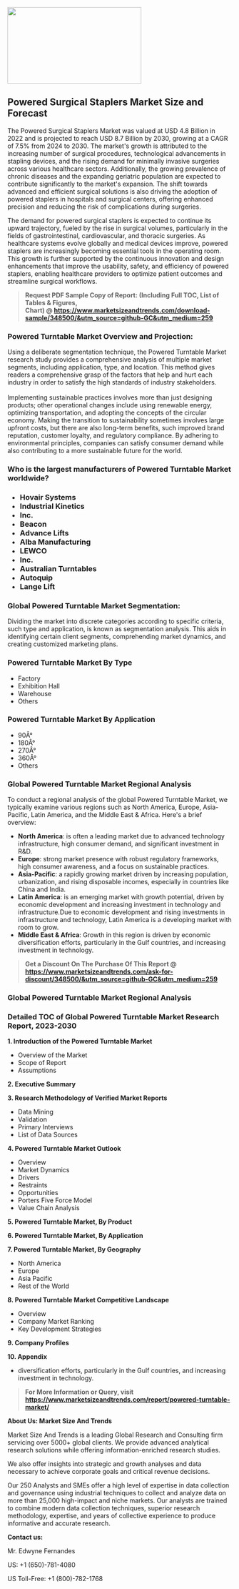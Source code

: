 <p><img class="alignnone size-medium wp-image-20088" src="https://ffe5etoiles.com/wp-content/uploads/2024/12/MST1-300x171.png" alt="" width="300" height="171" /></p><h2>Powered Surgical Staplers Market Size and Forecast</h2><p>The Powered Surgical Staplers Market was valued at USD 4.8 Billion in 2022 and is projected to reach USD 8.7 Billion by 2030, growing at a CAGR of 7.5% from 2024 to 2030. The market's growth is attributed to the increasing number of surgical procedures, technological advancements in stapling devices, and the rising demand for minimally invasive surgeries across various healthcare sectors. Additionally, the growing prevalence of chronic diseases and the expanding geriatric population are expected to contribute significantly to the market's expansion. The shift towards advanced and efficient surgical solutions is also driving the adoption of powered staplers in hospitals and surgical centers, offering enhanced precision and reducing the risk of complications during surgeries.</p><p>The demand for powered surgical staplers is expected to continue its upward trajectory, fueled by the rise in surgical volumes, particularly in the fields of gastrointestinal, cardiovascular, and thoracic surgeries. As healthcare systems evolve globally and medical devices improve, powered staplers are increasingly becoming essential tools in the operating room. This growth is further supported by the continuous innovation and design enhancements that improve the usability, safety, and efficiency of powered staplers, enabling healthcare providers to optimize patient outcomes and streamline surgical workflows.</p></p><blockquote id="" class=""><strong>Request PDF Sample Copy of Report: (Including Full TOC, List of Tables &amp; Figures, Chart)&nbsp;@&nbsp;<strong><a href="https://www.marketsizeandtrends.com/download-sample/348500/&utm_source=github-GC&utm_medium=259" target="_blank">https://www.marketsizeandtrends.com/download-sample/348500/&utm_source=github-GC&utm_medium=259</a></strong></strong></blockquote><h3 id="" class="">Powered Turntable Market&nbsp;Overview and Projection:</h3><p id="" class="">Using a deliberate segmentation technique, the Powered Turntable Market research study provides a comprehensive analysis of multiple market segments, including application, type, and location. This method gives readers a comprehensive grasp of the factors that help and hurt each industry in order to satisfy the high standards of industry stakeholders. <br /> <br />Implementing sustainable practices involves more than just designing products; other operational changes include using renewable energy, optimizing transportation, and adopting the concepts of the circular economy. Making the transition to sustainability sometimes involves large upfront costs, but there are also long-term benefits, such improved brand reputation, customer loyalty, and regulatory compliance. By adhering to environmental principles, companies can satisfy consumer demand while also contributing to a more sustainable future for the world.</p><h3 id="" class="">Who is the largest manufacturers of&nbsp;Powered Turntable Market worldwide?</h3><h3 class=""><p><ul><li>Hovair Systems </li><li> Industrial Kinetics </li><li> Inc. </li><li> Beacon </li><li> Advance Lifts </li><li> Alba Manufacturing </li><li> LEWCO </li><li> Inc. </li><li> Australian Turntables </li><li> Autoquip </li><li> Lange Lift</li></ul></p></h3><h3 id="" class="">Global&nbsp;Powered Turntable Market Segmentation:</h3><p id="" class="">Dividing the market into discrete categories according to specific criteria, such type and application, is known as segmentation analysis. This aids in identifying certain client segments, comprehending market dynamics, and creating customized marketing plans.</p><h3 id="" class="">Powered Turntable Market&nbsp;By Type</h3><p><p><ul><li>Factory</li><li> Exhibition Hall</li><li> Warehouse</li><li> Others</p></li></ul></p></p><h3 id="" class="">Powered Turntable Market&nbsp;By Application</h3><p class=""><p><ul><li>90Â°</li><li> 180Â°</li><li> 270Â°</li><li> 360Â°</li><li> Others</li></ul></p></p><h3 id="" class="">Global Powered Turntable Market Regional Analysis</h3><p id="" class="">To conduct a regional analysis of the global Powered Turntable Market, we typically examine various regions such as North America, Europe, Asia-Pacific, Latin America, and the Middle East &amp; Africa. Here's a brief overview:</p><ul><li><strong>North America</strong>: is often a leading market due to advanced technology infrastructure, high consumer demand, and significant investment in R&amp;D.</li><li><strong>Europe</strong>: strong market presence with robust regulatory frameworks, high consumer awareness, and a focus on sustainable practices.</li><li><strong>Asia-Pacific</strong>: a rapidly growing market driven by increasing population, urbanization, and rising disposable incomes, especially in countries like China and India.</li><li><strong>Latin America</strong>: is an emerging market with growth potential, driven by economic development and increasing investment in technology and infrastructure.Due to economic development and rising investments in infrastructure and technology, Latin America is a developing market with room to grow.</li><li><strong>Middle East &amp; Africa</strong>: Growth in this region is driven by economic diversification efforts, particularly in the Gulf countries, and increasing investment in technology.</li></ul><blockquote id="" class=""><strong>Get a Discount On The Purchase Of This Report @ <strong><a href="https://www.marketsizeandtrends.com/ask-for-discount/348500/&utm_source=github-GC&utm_medium=259" target="_blank">https://www.marketsizeandtrends.com/ask-for-discount/348500/&utm_source=github-GC&utm_medium=259</a></strong></strong></blockquote><h3 id="" class="">Global Powered Turntable Market Regional Analysis</h3><h3 id="" class="">Detailed TOC of Global Powered Turntable Market Research Report, 2023-2030</h3><p id="" class=""><strong>1. Introduction of the Powered Turntable Market</strong></p><ul><li>Overview of the Market</li><li>Scope of Report</li><li>Assumptions</li></ul><p id="" class=""><strong>2. Executive Summary</strong></p><p id="" class=""><strong>3. Research Methodology of Verified Market Reports</strong></p><ul><li>Data Mining</li><li>Validation</li><li>Primary Interviews</li><li>List of Data Sources</li></ul><p id="" class=""><strong>4. Powered Turntable Market Outlook</strong></p><ul><li>Overview</li><li>Market Dynamics</li><li>Drivers</li><li>Restraints</li><li>Opportunities</li><li>Porters Five Force Model</li><li>Value Chain Analysis</li></ul><p id="" class=""><strong>5. Powered Turntable Market, By Product</strong></p><p id="" class=""><strong>6. Powered Turntable Market, By Application</strong></p><p id="" class=""><strong>7. Powered Turntable Market, By Geography</strong></p><ul><li>North America</li><li>Europe</li><li>Asia Pacific</li><li>Rest of the World</li></ul><p id="" class=""><strong>8. Powered Turntable Market Competitive Landscape</strong></p><ul><li>Overview</li><li>Company Market Ranking</li><li>Key Development Strategies</li></ul><p id="" class=""><strong>9. Company Profiles</strong></p><p id="" class=""><strong>10. Appendix</strong></p><ul><li>diversification efforts, particularly in the Gulf countries, and increasing investment in technology.</li></ul><blockquote id="" class=""><strong>For More Information or Query, visit <strong><strong><a href="https://www.marketsizeandtrends.com/report/powered-turntable-market/" target="_blank">https://www.marketsizeandtrends.com/report/powered-turntable-market/</a></strong></strong></strong></blockquote><p id="" class=""><strong>About Us: Market Size And Trends</strong></p><p id="" class="">Market Size And Trends is a leading Global Research and Consulting firm servicing over 5000+ global clients. We provide advanced analytical research solutions while offering information-enriched research studies.</p><p id="" class="">We also offer insights into strategic and growth analyses and data necessary to achieve corporate goals and critical revenue decisions.</p><p id="" class="">Our 250 Analysts and SMEs offer a high level of expertise in data collection and governance using industrial techniques to collect and analyze data on more than 25,000 high-impact and niche markets. Our analysts are trained to combine modern data collection techniques, superior research methodology, expertise, and years of collective experience to produce informative and accurate research.</p><p id="" class=""><strong>Contact us:</strong></p><p id="" class="">Mr. Edwyne Fernandes</p><p id="" class="">US: +1 (650)-781-4080</p><p id="" class="">US Toll-Free: +1 (800)-782-1768</p>
